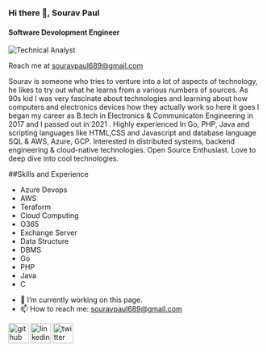 ### Hi there 👋, Sourav Paul
#### Software Devolopment Engineer
![Technical Analyst](https://media-exp1.licdn.com/dms/image/C4D16AQHrwDi5sR0rKw/profile-displaybackgroundimage-shrink_350_1400/0/1656956102604?e=1664409600&v=beta&t=XnKdJt5Er8FitgZkNk7Kr4fDeSeZfXL586F_vXeMr38)

Reach me at souravpaul689@gmail.com

Sourav is someone who tries to venture into a lot of aspects of technology, he likes to try out what he learns from a various numbers of sources.
As 90s kid I was very fascinate about technologies and learning about how computers and electronics devices how they actually work so here it goes I began my career as B.tech in Electronics & Communicaton Engineering in 2017 and I passed out in 2021 .
Highly experienced In Go, PHP, Java and scripting languages like HTML,CSS and Javascript and database language SQL & AWS, Azure, GCP. Interested in distributed systems, backend engineering & cloud-native technologies. Open Source Enthusiast. Love to deep dive into cool technologies.


##Skills and Experience
* Azure Devops
* AWS
* Teraform
* Cloud Computing
* O365
* Exchange Server
* Data Structure
* DBMS
* Go
* PHP
* Java
* C



- 🔭 I’m currently working on this page. 
- 📫 How to reach me: souravpaul689@gmail.com 


[<img src='https://cdn.jsdelivr.net/npm/simple-icons@3.0.1/icons/github.svg' alt='github' height='40'>](https://github.com/Sourav19990711)  [<img src='https://cdn.jsdelivr.net/npm/simple-icons@3.0.1/icons/linkedin.svg' alt='linkedin' height='40'>](https://www.linkedin.com/in/sourav-paul1999/)  [<img src='https://cdn.jsdelivr.net/npm/simple-icons@3.0.1/icons/twitter.svg' alt='twitter' height='40'>](https://twitter.com/@souravp63163043)  



